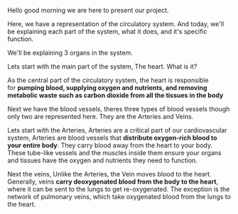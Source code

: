 Hello good morning we are here to present our project.

Here, we have a representation of the circulatory system. And today, we'll be explaining each part of the system, what it does, and it's specific function.

We'll be explaining 3 organs in the system.

Lets start with the main part of the system, The heart. What is it?

As the central part of the circulatory system, the heart is responsible for **pumping blood, supplying oxygen and nutrients, and removing metabolic waste such as carbon dioxide from all the tissues in the body**

Next we have the blood vessels, theres three types of blood vessels though only two are represented here. They are the Arteries and Veins.

Lets start with the Arteries, Arteries are a critical part of our cardiovascular system, Arteries are blood vessels that **distribute oxygen-rich blood to your entire body**. They carry blood away from the heart to your body. These tube-like vessels and the muscles inside them ensure your organs and tissues have the oxygen and nutrients they need to function.

Next the veins, Unlike the Arteries, the Vein moves blood to the heart. Generally, veins **carry deoxygenated blood from the body to the heart**, where it can be sent to the lungs to get re-oxygenated. The exception is the network of pulmonary veins, which take oxygenated blood from the lungs to the heart.

